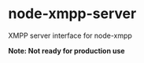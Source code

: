 node-xmpp-server
===================

XMPP server interface for node-xmpp

__Note: Not ready for production use__
